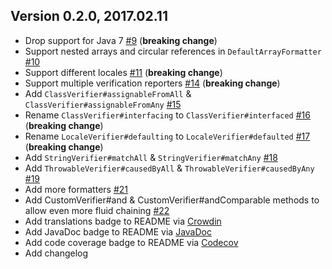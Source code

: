 ## Version 0.2.0, 2017.02.11

* Drop support for Java 7 [#9](https://github.com/NotNinja/verifier/issues/9) (**breaking change**)
* Support nested arrays and circular references in `DefaultArrayFormatter` [#10](https://github.com/NotNinja/verifier/issues/10)
* Support different locales [#11](https://github.com/NotNinja/verifier/issues/11) (**breaking change**)
* Support multiple verification reporters [#14](https://github.com/NotNinja/verifier/issues/14) (**breaking change**)
* Add `ClassVerifier#assignableFromAll` & `ClassVerifier#assignableFromAny` [#15](https://github.com/NotNinja/verifier/issues/15)
* Rename `ClassVerifier#interfacing` to `ClassVerifier#interfaced` [#16](https://github.com/NotNinja/verifier/issues/16) (**breaking change**)
* Rename `LocaleVerifier#defaulting` to `LocaleVerifier#defaulted` [#17](https://github.com/NotNinja/verifier/issues/17) (**breaking change**)
* Add `StringVerifier#matchAll` & `StringVerifier#matchAny` [#18](https://github.com/NotNinja/verifier/issues/18)
* Add `ThrowableVerifier#causedByAll` & `ThrowableVerifier#causedByAny` [#19](https://github.com/NotNinja/verifier/issues/19)
* Add more formatters [#21](https://github.com/NotNinja/verifier/issues/21)
* Add CustomVerifier#and & CustomVerifier#andComparable methods to allow even more fluid chaining [#22](https://github.com/NotNinja/verifier/issues/22)
* Add translations badge to README via [Crowdin](https://crowdin.com)
* Add JavaDoc badge to README via [JavaDoc](https://www.javadoc.io)
* Add code coverage badge to README via [Codecov](https://codecov.io)
* Add changelog
